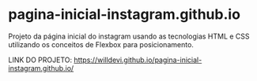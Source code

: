 # pagina-inicial-instagram.github.io
Projeto da página inicial do instagram usando as tecnologias HTML e CSS utilizando os conceitos de Flexbox para posicionamento.

LINK DO PROJETO: https://willdevi.github.io/pagina-inicial-instagram.github.io/
